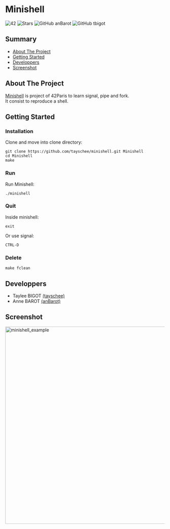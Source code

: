 # Minishell
![42](https://img.shields.io/static/v1?label=&labelColor=000000e&logo=42&message=project&color=000000&style=flate)
![Stars](https://img.shields.io/github/stars/tayschee/Minishell?style=social)
![GitHub anBarot](https://img.shields.io/github/followers/anBarot?label=anBarot&style=social)
![GitHub tbigot](https://img.shields.io/github/followers/tayschee?label=tayschee&style=social)

## Summary
- [About The Project](#about-the-project)
- [Getting Started](#getting-started)
- [Developpers](#developpers)
- [Screenshot](#screenshot)

## About The Project
[Minishell](https://cdn.intra.42.fr/pdf/pdf/47578/fr.subject.pdf) is project of 42Paris to learn signal, pipe and fork. \
It consist to reproduce a shell.

## Getting Started
### Installation
Clone and move into clone directory:
```
git clone https://github.com/tayschee/minishell.git Minishell
cd Minishell
make
```

### Run

Run Minishell:
```
./minishell
```

### Quit

Inside minishell:
```
exit
```
Or use signal:
```
CTRL-D
```

### Delete
```
make fclean
```

## Developpers
- Taylee BIGOT [(tayschee)](https://github.com/tayschee)
- Anne BAROT [(anBarot)](https://github.com/anBarot)

## Screenshot
<img width="624" alt="minishell_example" src="https://user-images.githubusercontent.com/57805554/168315779-863d4085-b59f-483e-9b6c-913a0db63e67.png">
